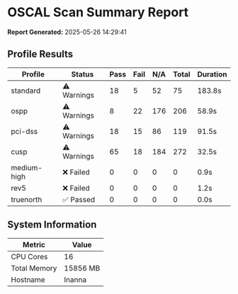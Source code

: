# OSCAL Scan Summary Report

**Report Generated:** 2025-05-26 14:29:41

## Profile Results

| Profile | Status | Pass | Fail | N/A | Total | Duration |
|---------|--------|------|------|-----|-------|----------|
| standard | ⚠️ Warnings | 18 | 5 | 52 | 75 | 183.8s |
| ospp | ⚠️ Warnings | 8 | 22 | 176 | 206 | 58.9s |
| pci-dss | ⚠️ Warnings | 18 | 15 | 86 | 119 | 91.5s |
| cusp | ⚠️ Warnings | 65 | 18 | 184 | 272 | 32.5s |
| medium-high | ❌ Failed | 0 | 0 | 0 | 0 | 0.9s |
| rev5 | ❌ Failed | 0 | 0 | 0 | 0 | 1.2s |
| truenorth | ✅ Passed | 0 | 0 | 0 | 0 | 0.0s |

## System Information

| Metric | Value |
|--------|-------|
| CPU Cores | 16 |
| Total Memory | 15856 MB |
| Hostname | Inanna |
